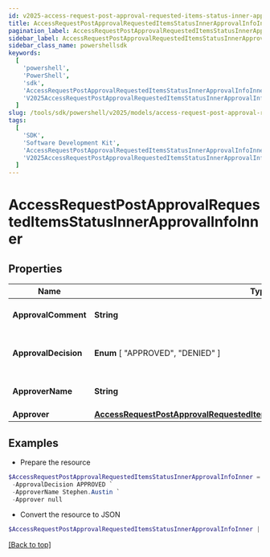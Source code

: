 ```yaml
---
id: v2025-access-request-post-approval-requested-items-status-inner-approval-info-inner
title: AccessRequestPostApprovalRequestedItemsStatusInnerApprovalInfoInner
pagination_label: AccessRequestPostApprovalRequestedItemsStatusInnerApprovalInfoInner
sidebar_label: AccessRequestPostApprovalRequestedItemsStatusInnerApprovalInfoInner
sidebar_class_name: powershellsdk
keywords:
  [
    'powershell',
    'PowerShell',
    'sdk',
    'AccessRequestPostApprovalRequestedItemsStatusInnerApprovalInfoInner',
    'V2025AccessRequestPostApprovalRequestedItemsStatusInnerApprovalInfoInner',
  ]
slug: /tools/sdk/powershell/v2025/models/access-request-post-approval-requested-items-status-inner-approval-info-inner
tags:
  [
    'SDK',
    'Software Development Kit',
    'AccessRequestPostApprovalRequestedItemsStatusInnerApprovalInfoInner',
    'V2025AccessRequestPostApprovalRequestedItemsStatusInnerApprovalInfoInner',
  ]
---
```


# AccessRequestPostApprovalRequestedItemsStatusInnerApprovalInfoInner

## Properties

| Name | Type | Description | Notes |
| --- | --- | --- | --- |
| **ApprovalComment** | **String** | A comment left by the approver. | [optional] |
| **ApprovalDecision** | **Enum** [ "APPROVED", "DENIED" ] | The final decision of the approver. | [required] |
| **ApproverName** | **String** | The name of the approver | [required] |
| **Approver** | [**AccessRequestPostApprovalRequestedItemsStatusInnerApprovalInfoInnerApprover**](access-request-post-approval-requested-items-status-inner-approval-info-inner-approver) |  | [required] |

## Examples

- Prepare the resource

```powershell
$AccessRequestPostApprovalRequestedItemsStatusInnerApprovalInfoInner = Initialize-V2025AccessRequestPostApprovalRequestedItemsStatusInnerApprovalInfoInner  -ApprovalComment This access looks good.  Approved. `
 -ApprovalDecision APPROVED `
 -ApproverName Stephen.Austin `
 -Approver null
```

- Convert the resource to JSON

```powershell
$AccessRequestPostApprovalRequestedItemsStatusInnerApprovalInfoInner | ConvertTo-JSON
```

[[Back to top]](#)
